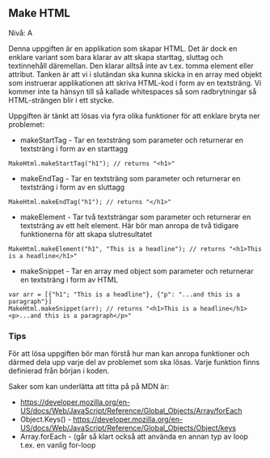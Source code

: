 ## Make HTML

Nivå: A

Denna uppgiften är en applikation som skapar HTML. Det är dock en enklare variant som
bara klarar av att skapa starttag, sluttag och textinnehåll däremellan. Den klarar alltså
inte av t.ex. tomma element eller attribut. Tanken är att vi i slutändan ska kunna skicka in
en array med objekt som instruerar applikationen att skriva HTML-kod i form av en textsträng.
Vi kommer inte ta hänsyn till så kallade whitespaces så som radbrytningar så HTML-strängen blir
i ett stycke.

Uppgiften är tänkt att lösas via fyra olika funktioner för att enklare bryta ner problemet:

* makeStartTag - Tar en textsträng som parameter och returnerar en textsträng i form av en starttagg

```
MakeHtml.makeStartTag("h1"); // returns "<h1>"
```

* makeEndTag - Tar en textsträng som parameter och returnerar en textsträng i form av en sluttagg

```
MakeHtml.makeEndTag("h1"); // returns "</h1>"
```

* makeElement - Tar två textsträngar som parameter och returnerar en textsträng av ett helt element.
Här bör man anropa de två tidigare funktionerna för att skapa slutresultatet

```
MakeHtml.makeElement("h1", "This is a headline"); // returns "<h1>This is a headline</h1>"
```

* makeSnippet - Tar en array med object som parameter och returnerar en textsträng i form av HTML

```
var arr = [{"h1"; "This is a headline"}, {"p": "...and this is a paragraph"}]
MakeHtml.makeSnippet(arr); // returns "<h1>This is a headline</h1><p>...and this is a paragraph</p>"
```

### Tips
För att lösa uppgiften bör man förstå hur man kan anropa funktioner och därmed dela upp
varje del av problemet som ska lösas. Varje funktion finns definierad från början i koden.

Saker som kan underlätta att titta på på MDN är:

* https://developer.mozilla.org/en-US/docs/Web/JavaScript/Reference/Global_Objects/Array/forEach
* Object.Keys() - https://developer.mozilla.org/en-US/docs/Web/JavaScript/Reference/Global_Objects/Object/keys
* Array.forEach - (går så klart också att använda en annan typ av loop t.ex. en vanlig for-loop
